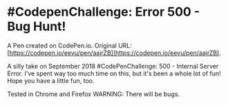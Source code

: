 # #CodepenChallenge: Error 500 - Bug Hunt!

A Pen created on CodePen.io. Original URL: [https://codepen.io/eevu/pen/aajrZB](https://codepen.io/eevu/pen/aajrZB).

A silly take on September 2018 #CodePenChallenge: 500 - Internal Server Error.
I've spent way too much time on this, but it's been a whole lot of fun!
Hope you have a little fun, too.

Tested in Chrome and Firefox
WARNING: There will be bugs.
